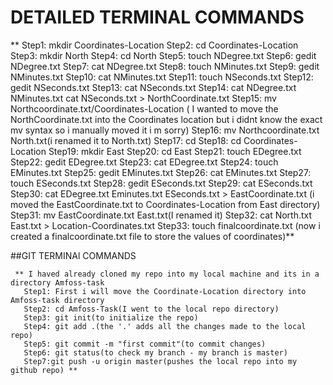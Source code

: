 # DETAILED TERMINAL COMMANDS

 ** Step1:       mkdir Coordinates-Location
    Step2:       cd Coordinates-Location
    Step3:       mkdir North
    Step4:       cd North
    Step5:       touch NDegree.txt
    Step6:       gedit NDegree.txt
    Step7:       cat NDegree.txt
    Step8:       touch NMinutes.txt
    Step9:       gedit NMinutes.txt
    Step10:      cat NMinutes.txt
    Step11:      touch NSeconds.txt
    Step12:      gedit NSeconds.txt
    Step13:      cat NSeconds.txt
    Step14:      cat NDegree.txt NMinutes.txt cat NSeconds.txt > NorthCoordinate.txt
    Step15:      mv Northcoordinate.txt/Coordinates-Location ( I wanted to move the NorthCoordinate.txt into the Coordinates location but i didnt know the exact mv syntax so i manually moved it i m sorry)
    Step16:      mv Northcoordinate.txt North.txt(i renamed it to North.txt)
    Step17:      cd
    Step18:      cd Coordinates-Location
    Step19:      mkdir East
    Step20:      cd East
    Step21:      touch EDegree.txt
    Step22:      gedit EDegree.txt
    Step23:      cat EDegree.txt
    Step24:      touch EMinutes.txt
    Step25:      gedit EMinutes.txt
    Step26:      cat EMinutes.txt
    Step27:      touch ESeconds.txt
    Step28:      gedit ESeconds.txt
    Step29:      cat ESeconds.txt
    Step30:      cat EDegree.txt Eminutes.txt ESeconds.txt > EastCoordinate.txt (i moved the EastCoordinate.txt  to Coordinates-Location from East directory)
    Step31:      mv EastCoordinate.txt East.txt(I renamed it)
    Step32:      cat North.txt East.txt > Location-Coordinates.txt
    Step33:      touch finalcoordinate.txt (now i created a finalcoordinate.txt file to store the values of coordinates)**
    
    
    
  ##GIT TERMINAl COMMANDS
     
     ** I haved already cloned my repo into my local machine and its in a directory Amfoss-task
       Step1: First i will move the Coordinate-Location directory into Amfoss-task directory 
       Step2: cd Amfoss-Task(I went to the local repo directory)
       Step3: git init(to initialize the repo)
       Step4: git add .(the '.' adds all the changes made to the local repo)
       Step5: git commit -m "first commit"(to commit changes)
       Step6: git status(to check my branch - my branch is master)
       Step7:git push -u origin master(pushes the local repo into my github repo) **
                     
